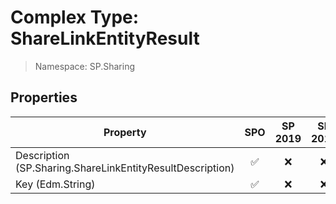 # Complex Type: ShareLinkEntityResult

> Namespace: SP.Sharing

## Properties

Property | SPO | SP 2019 | SP 2016 | SP 2013
----------|:---:|:-------:|:-------:|:-------:
Description (SP.Sharing.ShareLinkEntityResultDescription) | ✅ | ❌ | ❌ | ❌
Key (Edm.String) | ✅ | ❌ | ❌ | ❌